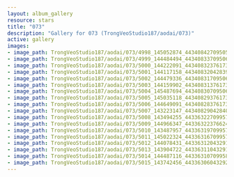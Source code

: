 ```yaml
---
layout: album_gallery
resource: stars
title: "073"
description: "Gallery for 073 (TrongVeoStudio187/aodai/073)"
active: gallery
images:
- image_path: TrongVeoStudio187/aodai/073/4998_145052874_443408427095053_1774284542835350232_n.jpg
- image_path: TrongVeoStudio187/aodai/073/4999_144484494_443408337095062_2417502531595123772_n.jpg
- image_path: TrongVeoStudio187/aodai/073/5000_144222091_443408323761730_7943303784393248036_n.jpg
- image_path: TrongVeoStudio187/aodai/073/5001_144117158_443408320428397_499285131470011315_n.jpg
- image_path: TrongVeoStudio187/aodai/073/5002_144479336_443408317095064_1752940410633099584_n.jpg
- image_path: TrongVeoStudio187/aodai/073/5003_144159902_443408313761731_369990450037711083_n.jpg
- image_path: TrongVeoStudio187/aodai/073/5004_145487694_443408307095065_3539539484662719867_n.jpg
- image_path: TrongVeoStudio187/aodai/073/5005_145035118_443408293761733_4287490680021770059_n.jpg
- image_path: TrongVeoStudio187/aodai/073/5006_144649091_443408283761734_3325227804813185432_n.jpg
- image_path: TrongVeoStudio187/aodai/073/5007_143223147_443408290428400_1843805126986133496_n.jpg
- image_path: TrongVeoStudio187/aodai/073/5008_143494255_443363227099573_1632217477472692631_n.jpg
- image_path: TrongVeoStudio187/aodai/073/5009_144966347_443363223766240_3706446587062641585_n.jpg
- image_path: TrongVeoStudio187/aodai/073/5010_143487957_443363197099576_3143363213944007734_n.jpg
- image_path: TrongVeoStudio187/aodai/073/5011_145022324_443363167099579_537098989869834059_n.jpg
- image_path: TrongVeoStudio187/aodai/073/5012_144078431_443363120432917_4950297838705907914_n.jpg
- image_path: TrongVeoStudio187/aodai/073/5013_143904722_443363110432918_7148389794921211396_n.jpg
- image_path: TrongVeoStudio187/aodai/073/5014_144487116_443363107099585_4249783473261098350_n.jpg
- image_path: TrongVeoStudio187/aodai/073/5015_143742456_443363060432923_2987785916839847494_n.jpg
---
```

